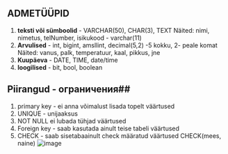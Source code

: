 ## ADMETÜÜPID
1. **teksti või sümboolid** - VARCHAR(50), CHAR(3), TEXT
Näited: nimi, nimetus, telNumber, isikukood - varchar(11)
2. **Arvulised** - int, bigint, amsllint, decimal(5,2) -5 kokku, 2- peale komat
Näited: vanus, palk, temperatuur, kaal, pikkus, jne
3. **Kuupäeva** - DATE, TIME, date/time
4. **loogilised** - bit, bool, boolean

  ## Piirangud - ограничения##
  1. primary key - ei anna võimalust lisada topelt väärtused
  2. UNIQUE - unijaaksus
  3. NOT NULL ei lubada tühjad väärtused
  4. Foreign key - saab kasutada ainult teise tabeli väärtused
  5. CHECK - saab sisetabaainult check määratud väärtused CHECK(mees, naine)
![image](https://github.com/user-attachments/assets/4d8474e1-767a-437f-a1e7-a301c07bd2df)

